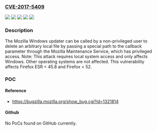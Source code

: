 ### [CVE-2017-5409](https://cve.mitre.org/cgi-bin/cvename.cgi?name=CVE-2017-5409)
![](https://img.shields.io/static/v1?label=Product&message=Firefox%20ESR&color=blue)
![](https://img.shields.io/static/v1?label=Product&message=Firefox&color=blue)
![](https://img.shields.io/static/v1?label=Version&message=%3C%2045.8%20&color=brighgreen)
![](https://img.shields.io/static/v1?label=Version&message=%3C%2052%20&color=brighgreen)
![](https://img.shields.io/static/v1?label=Vulnerability&message=File%20deletion%20via%20callback%20parameter%20in%20Mozilla%20Windows%20Updater%20and%20Maintenance%20Service&color=brighgreen)

### Description

The Mozilla Windows updater can be called by a non-privileged user to delete an arbitrary local file by passing a special path to the callback parameter through the Mozilla Maintenance Service, which has privileged access. Note: This attack requires local system access and only affects Windows. Other operating systems are not affected. This vulnerability affects Firefox ESR < 45.8 and Firefox < 52.

### POC

#### Reference
- https://bugzilla.mozilla.org/show_bug.cgi?id=1321814

#### Github
No PoCs found on GitHub currently.

